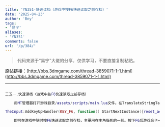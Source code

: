 ```yaml
---
title: 'YN351-快速读档（游戏中按F6快速读取之前存档）'
date: '2025-04-23'
author: 'Bny'
tags:
- '易宁'
aliases:
- 'YN351'
comments: false
url: '/p/384/'
---
```


> 代码来源于“易宁”大佬的分享，仅供学习，不要直接复制粘贴。

原帖链接：[http://bbs.3dmgame.com/thread-3859071-1-1.html](http://bbs.3dmgame.com/thread-3859071-1-1.html)

---

```lua  

三五一.快速读档（游戏中按F6快速读取之前存档）

	用MT管理器打开游戏目录/assets/scripts/main.lua文件，在TranslateStringTable( STRINGS )的下一行插入以下内容：

TheInput:AddKeyUpHandler(KEY_F6, function() StartNextInstance({reset_action=RESET_ACTION.LOAD_SLOT, save_slot = SaveGameIndex:GetCurrentSaveSlot()}, true) end )

	即可在游戏中随时按F6快速读取之前存档，主要用在主角临死的一刻。按下F6后游戏会卡一下，是在读取中

```  

